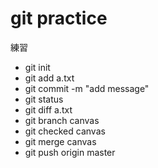 # git practice

練習 

- git init
- git add a.txt
- git commit -m "add message"
- git status 
- git diff a.txt 
- git branch canvas
- git checked canvas
- git merge canvas   
- git push origin master


